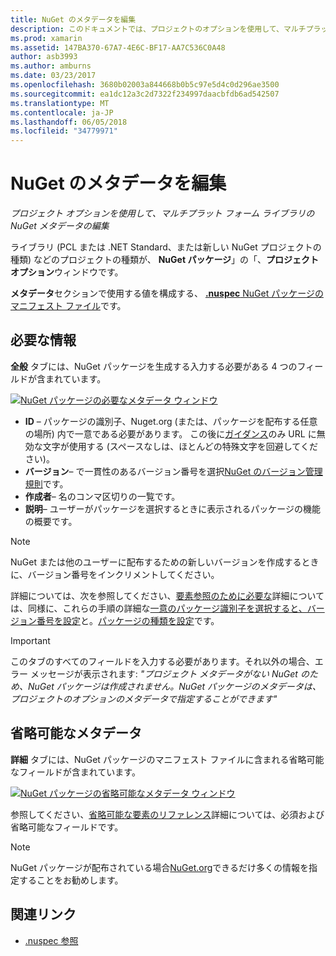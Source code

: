 ```yaml
---
title: NuGet のメタデータを編集
description: このドキュメントでは、プロジェクトのオプションを使用して、マルチプラット フォーム ライブラリ NuGet メタデータを編集する方法について説明します。 必須およびオプションの両方のメタデータがについて説明します。
ms.prod: xamarin
ms.assetid: 147BA370-67A7-4E6C-BF17-AA7C536C0A48
author: asb3993
ms.author: amburns
ms.date: 03/23/2017
ms.openlocfilehash: 3680b02003a844668b0b5c97e5d4c0d296ae3500
ms.sourcegitcommit: ea1dc12a3c2d7322f234997daacbfdb6ad542507
ms.translationtype: MT
ms.contentlocale: ja-JP
ms.lasthandoff: 06/05/2018
ms.locfileid: "34779971"
---
```

# <a name="editing-nuget-metadata"></a>NuGet のメタデータを編集

_プロジェクト オプションを使用して、マルチプラット フォーム ライブラリの NuGet メタデータの編集_

ライブラリ (PCL または .NET Standard、または新しい NuGet プロジェクトの種類) などのプロジェクトの種類が、 **NuGet パッケージ**」の「、**プロジェクト オプション**ウィンドウです。

**メタデータ**セクションで使用する値を構成する、 [ **.nuspec** NuGet パッケージのマニフェスト ファイル](https://docs.microsoft.com/nuget/create-packages/creating-a-package#the-role-and-structure-of-the-nuspec-file)です。

## <a name="required-information"></a>必要な情報

**全般** タブには、NuGet パッケージを生成する入力する必要がある 4 つのフィールドが含まれています。

[![](metadata-images/metadata-general-sml.png "NuGet パッケージの必要なメタデータ ウィンドウ")](metadata-images/metadata-general.png#lightbox)

- **ID** – パッケージの識別子、Nuget.org (または、パッケージを配布する任意の場所) 内で一意である必要があります。 この後に[ガイダンス](https://docs.microsoft.com/nuget/create-packages/creating-a-package#choosing-a-unique-package-identifier-and-setting-the-version-number)のみ URL に無効な文字が使用する (スペースなしは、ほとんどの特殊文字を回避してください)。
- **バージョン**– で一貫性のあるバージョン番号を選択[NuGet のバージョン管理規則](https://docs.microsoft.com/nuget/create-packages/dependency-versions)です。
- **作成者**– 名のコンマ区切りの一覧です。
- **説明**– ユーザーがパッケージを選択するときに表示されるパッケージの機能の概要です。

> [!NOTE]
> NuGet または他のユーザーに配布するための新しいバージョンを作成するときに、バージョン番号をインクリメントしてください。

詳細については、次を参照してください、[要素参照のために必要な](https://docs.microsoft.com/nuget/schema/nuspec#required-metadata-elements)詳細については、同様に、これらの手順の詳細な[一意のパッケージ識別子を選択すると、バージョン番号を設定](https://docs.microsoft.com/nuget/create-packages/creating-a-package#choosing-a-unique-package-identifier-and-setting-the-version-number)と。[パッケージの種類を設定](https://docs.microsoft.com/nuget/create-packages/creating-a-package#setting-a-package-type)です。

> [!IMPORTANT]
> このタブのすべてのフィールドを入力する必要があります。それ以外の場合、エラー メッセージが表示されます: _"プロジェクト メタデータがない NuGet のため、NuGet パッケージは作成されません。NuGet パッケージのメタデータは、プロジェクトのオプションのメタデータで指定することができます"_

## <a name="optional-metadata"></a>省略可能なメタデータ

**詳細** タブには、NuGet パッケージのマニフェスト ファイルに含まれる省略可能なフィールドが含まれています。

[![](metadata-images/metadata-detail-sml.png "NuGet パッケージの省略可能なメタデータ ウィンドウ")](metadata-images/metadata-detail.png#lightbox)

参照してください、[省略可能な要素のリファレンス](https://docs.microsoft.com/nuget/schema/nuspec#optional-metadata-elements)詳細については、必須および省略可能なフィールドです。

> [!NOTE]
> NuGet パッケージが配布されている場合[NuGet.org](https://www.nuget.org)できるだけ多くの情報を指定することをお勧めします。


## <a name="related-links"></a>関連リンク

- [.nuspec 参照](https://docs.microsoft.com/nuget/schema/nuspec#general-form-and-schema)
